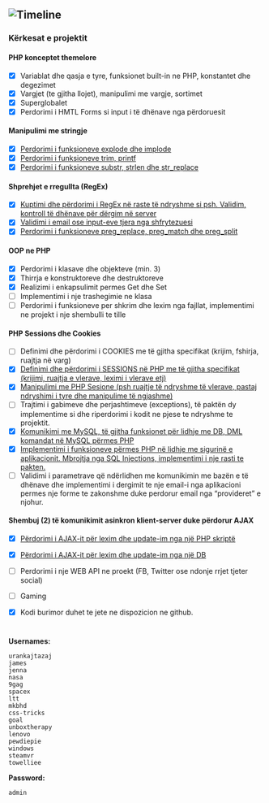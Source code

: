 ![Timeline](https://i.imgur.com/ox4kBYA.png)
---
### Kërkesat e projektit

#### PHP konceptet themelore
- [x] Variablat dhe qasja e tyre, funksionet built-in ne PHP, konstantet dhe degezimet
- [x] Vargjet (te gjitha llojet), manipulimi me vargje, sortimet
- [x] Superglobalet
- [x] Perdorimi i HMTL Forms si input i të dhënave nga përdoruesit

#### Manipulimi me stringje
- [x] [Perdorimi i funksioneve explode dhe implode](https://github.com/urankajtazaj/Timeline/blob/b73f62358bfae2ef375739e9526ff5d8ac2d165f/Src/Timeline.php#L40)
- [x] [Perdorimi i funksioneve trim, printf](https://github.com/urankajtazaj/Timeline/blob/5b5e6ea3fbe136d3658b63796dd2563cb94e1e13/Src/Controller/UserController.php#L27)
- [x] [Perdorimi i funksioneve substr, strlen dhe str_replace](https://github.com/urankajtazaj/Timeline/blob/5b5e6ea3fbe136d3658b63796dd2563cb94e1e13/Src/Timeline.php#L47)

#### Shprehjet e rregullta (RegEx)
- [x] [Kuptimi dhe përdorimi i RegEx në raste të ndryshme si psh. Validim, kontroll të dhënave për dërgim në server](https://github.com/urankajtazaj/Timeline/blob/5b5e6ea3fbe136d3658b63796dd2563cb94e1e13/Src/Timeline.php#L38)
- [x] [Validimi i email ose input-eve tjera nga shfrytezuesi](https://github.com/urankajtazaj/Timeline/blob/5b5e6ea3fbe136d3658b63796dd2563cb94e1e13/Src/Controller/UserController.php#L37)
- [x] [Perdorimi i funksioneve preg_replace, preg_match dhe preg_split](https://github.com/urankajtazaj/Timeline/blob/5b5e6ea3fbe136d3658b63796dd2563cb94e1e13/Src/Timeline.php#L48)

#### OOP ne PHP
- [x] Perdorimi i klasave dhe objekteve (min. 3)
- [x] Thirrja e konstruktoreve dhe destruktoreve
- [x] Realizimi i enkapsulimit permes Get dhe Set
- [ ] Implementimi i nje trashegimie ne klasa
- [ ] Perdorimi i funksioneve per shkrim dhe lexim nga fajllat, implementimi ne projekt i nje shembulli te tille

#### PHP Sessions dhe Cookies
- [ ] Definimi dhe përdorimi i COOKIES me të gjitha specifikat (krijim, fshirja, ruajtja në varg)
- [x] [Definimi dhe përdorimi i SESSIONS në PHP me të gjitha specifikat (krijimi, ruajtja e vlerave, leximi i vlerave etj)](https://github.com/urankajtazaj/Timeline/blob/master/Src/Service/Sessions.php)
- [x] [Manipulimi me PHP Sesione (psh ruajtje të ndryshme të vlerave, pastaj ndryshimi i tyre dhe manipulime të ngjashme)](https://github.com/urankajtazaj/Timeline/blob/5b5e6ea3fbe136d3658b63796dd2563cb94e1e13/Src/Controller/UserController.php#L78)
- [ ] Trajtimi i gabimeve dhe perjashtimeve (exceptions), të paktën dy implementime si dhe riperdorimi i kodit ne pjese te ndryshme te projektit.
- [x] [Komunikimi me MySQL, të gjitha funksionet për lidhje me DB, DML komandat në MySQL përmes PHP](https://github.com/urankajtazaj/Timeline/blob/master/includes/Database.php)
- [x] [Implementimi i funksioneve përmes PHP në lidhje me sigurinë e aplikacionit. Mbrojtja nga SQL Injections, implementimi i nje rasti te pakten.](https://github.com/urankajtazaj/Timeline/blob/5b5e6ea3fbe136d3658b63796dd2563cb94e1e13/Src/Controller/UserController.php#L27)
- [ ] Validimi i parametrave që ndërlidhen me komunikimin me bazën e të dhënave dhe implementimi i dergimit te nje email-i nga aplikacioni permes nje forme te zakonshme duke perdorur email nga “provideret” e njohur.

#### Shembuj (2) të komunikimit asinkron klient-server duke përdorur AJAX
- [x] [Përdorimi i AJAX-it për lexim dhe update-im nga një PHP skriptë](https://github.com/urankajtazaj/Timeline/tree/master/assets/js)
- [x] [Përdorimi i AJAX-it për lexim dhe update-im nga një DB](https://github.com/urankajtazaj/Timeline/tree/master/assets/js)
- [ ] Perdorimi i nje WEB API ne proekt (FB, Twitter ose ndonje rrjet tjeter social)
- [ ] Gaming
- [x] Kodi burimor duhet te jete ne dispozicion ne github.


#
**Usernames:**
```
urankajtazaj
james
jenna
nasa
9gag
spacex
ltt
mkbhd
css-tricks
goal
unboxtherapy 
lenovo
pewdiepie
windows
steamvr
towelliee
```

**Password:**
```
admin
```
